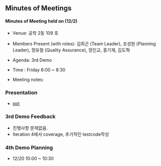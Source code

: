 Minutes of Meetings
-------------------

#### Minutes of Meeting held on (12/2)
- Venue: 공학 2동 109 호
- Members Present (with roles): 김희곤 (Team Leader), 조성원 (Planning Leader), 정유철 (Quality Assurance), 정인교, 홍기재, 김도혁
- Agenda: 3rd Demo
- Time : Friday 8:00 ~ 8:30  
  
- Meeting notes:

### Presentation
- [ppt](https://docs.google.com/presentation/d/1KzMXVRpEalgWdQYbr7cXUyccOa92VIz-cuexanIdMK0/edit?usp=sharing)

### 3rd Demo Feedback
- 진행사항 문제없음.
- Iteration 4에서 coverage, 추가적인 testcode작성

### 4th Demo Planning
- 12/20 10:00 ~ 10:30